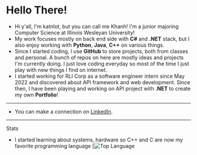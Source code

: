 # Hello There! 

- Hi y'all, I'm katnlot, but you can call me Khanh! I'm a junior majoring Computer Science at Illinois Wesleyan University!
- My work focuses mostly on back end side with <b>C#</b> and <b>.NET</b> stack, but I also enjoy working with <b>Python</b>, <b>Java</b>, <b>C++</b> on various things. 
- Since I started coding, I use <b>GitHub</b> to store projects, both from classes and personal. A bunch of repos on here are mostly ideas and projects I'm currently doing. I just love coding everyday so most of the time I just play with new things I find on internet.
- I started working for RLI Corp as a software engineer intern since May 2022 and discovered about API framework and web development. Since then, I have been playing and working on API project with <b>.NET</b> to create my own <b>Portfolio</b>!

--- 
- You can make a connection on <a href="https://www.linkedin.com/in/an-khanh-tran/" target="_blank">LinkedIn</a>. 


---
Stats
- I started learning about systems, hardware so C++ and C are now my favorite programming language
[![Top Language](<img src="https://github-readme-stats.vercel.app/api/top-langs/?username=khanhta2001"/>)
